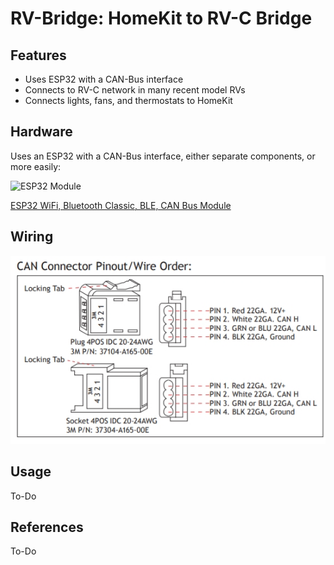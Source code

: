 # RV-Bridge: HomeKit to RV-C Bridge

## Features

* Uses ESP32 with a CAN-Bus interface
* Connects to RV-C network in many recent model RVs
* Connects lights, fans, and thermostats to HomeKit

## Hardware

Uses an ESP32 with a CAN-Bus interface, either separate components, or more easily:

![ESP32 Module](https://cdn10.bigcommerce.com/s-7f2gq5h/products/272/images/967/ESP32_CAN-Bus_board_1__70903.1585405015.500.750.jpg?c=2)

[ESP32 WiFi, Bluetooth Classic, BLE, CAN Bus Module](https://copperhilltech.com/esp32-wifi-bluetooth-classic-ble-can-bus-module/)

## Wiring

![Can-Bus Connector Wiring](docs/CAN-connector-wiring.jpg)

## Usage

To-Do

## References

To-Do
